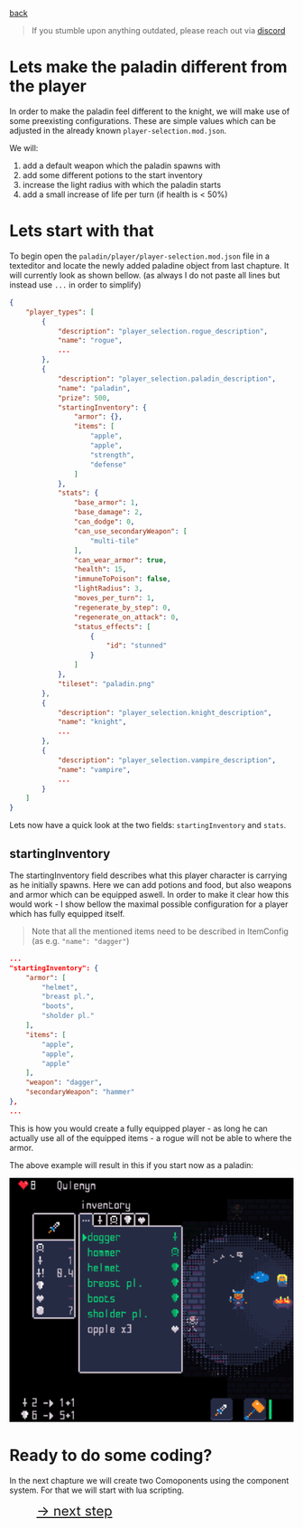 <a href="./adding-player.md">back</a>

>If you stumble upon anything outdated, please reach out via [discord](https://discord.gg/uJjuuAH5uX)

# Lets make the paladin different from the player
In order to make the paladin feel different to the knight, we will make use of some preexisting configurations. These are simple values which can be adjusted in the already known `player-selection.mod.json`.

We will:
1. add a default weapon which the paladin spawns with
2. add some different potions to the start inventory
3. increase the light radius with which the paladin starts
4. add a small increase of life per turn (if health is < 50%)

# Lets start with that
To begin open the `paladin/player/player-selection.mod.json` file in a texteditor and locate the newly added paladine object from last chapture. It will currently look as shown bellow. (as always I do not paste all lines but instead use `...` in order to simplify)
```json
{
    "player_types": [
        {
            "description": "player_selection.rogue_description",
            "name": "rogue",
            ...
        },
        {
            "description": "player_selection.paladin_description",
            "name": "paladin",
            "prize": 500,
            "startingInventory": {
                "armor": {},
                "items": [
                    "apple",
                    "apple",
                    "strength",
                    "defense"
                ]
            },
            "stats": {
                "base_armor": 1,
                "base_damage": 2,
                "can_dodge": 0,
                "can_use_secondaryWeapon": [
                    "multi-tile"
                ],
                "can_wear_armor": true,
                "health": 15,
                "immuneToPoison": false,
                "lightRadius": 3,
                "moves_per_turn": 1,
                "regenerate_by_step": 0,
                "regenerate_on_attack": 0,
                "status_effects": [
                    {
                        "id": "stunned"
                    }
                ]
            },
            "tileset": "paladin.png"
        },
        {
            "description": "player_selection.knight_description",
            "name": "knight",
            ...
        },
        {
            "description": "player_selection.vampire_description",
            "name": "vampire",
            ...
        }
    ]
}
```

Lets now have a quick look at the two fields: `startingInventory` and `stats`.

## startingInventory
The startingInventory field describes what this player character is carrying as he initially spawns. Here we can add potions and food, but also weapons and armor which can be equipped aswell. In order to make it clear how this would work - I show bellow the maximal possible configuration for a player which has fully equipped itself.

> Note that all the mentioned items need to be described in ItemConfig (as e.g. `"name": "dagger"`)

```json
...
"startingInventory": {
    "armor": [
        "helmet",
        "breast pl.",
        "boots",
        "sholder pl."
    ],
    "items": [
        "apple",
        "apple",
        "apple"
    ],
    "weapon": "dagger",
    "secondaryWeapon": "hammer"
},
...
```

This is how you would create a fully equipped player - as long he can actually use all of the equipped items - a rogue will not be able to where the armor.

The above example will result in this if you start now as a paladin:

![alt text](fully-equipped-paladin.png)

# Ready to do some coding?
In the next chapture we will create two Comoponents using the component system. For that we will start with lua scripting.

<a href="./components.md" style="margin-left: 48px; font-size: 24px">-> next step</a>
